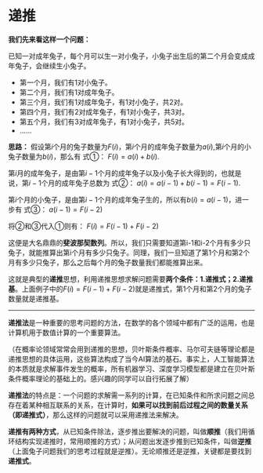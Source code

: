 # 递推

**我们先来看这样一个问题：**

已知一对成年兔子，每个月可以生一对小兔子，小兔子出生后的第二个月会变成成年兔子，会继续生小兔子。

* 第一个月，我们有1对小兔子。
* 第二个月，我们有1对成年兔子。
* 第三个月，我们有1对成年兔子，有1对小兔子，共2对。
* 第四个月，我们有2对成年兔子，有1对小兔子，共3对。
* 第五个月，我们有3对成年兔子，有1对小兔子，共5对。
* ......

**思路：**
假设第$i$个月的兔子数量为$F(i)$，第$i$个月的成年兔子数量为$a(i)$,第$i$个月的小兔子数量为$b(i)$，那么有 式①：
$F(i)=a(i)+b(i)$.

第$i$月的成年兔子，是由第$i-1$个月的成年兔子以及小兔子长大得到的，也就是说，第$i-1$个月的成年兔子总数为 式②：
$a(i)=a(i-1)+b(i-1)=F(i-1)$.

第$i$个月的小兔子，是由第$i-1$个月的成年兔子生的，所以有$b(i)=a(i-1)$，进一步有 式③：
$a(i-1)=F(i-2)$

将②和③代入①则有：
$F(i)=F(i-1)+F(i-2)$


这便是大名鼎鼎的**斐波那契数列**。所以，我们只需要知道第i-1和i-2个月有多少只兔子，就能推算出第i个月有多少只兔子。同理，我们一旦知道了第1个月和第2个月有多少只兔子，那么之后每个月的兔子数量我们都能推算出来。

这就是典型的**递推**思想，利用递推思想求解问题需要**两个条件：1.递推式；2.递推基**。上面例子中的$F(i)=F(i-1)+F(i-2)$就是递推式，第1个月和第2个月的兔子数量就是递推基。

---

**递推法**是一种重要的思考问题的方法，在数学的各个领域中都有广泛的运用，也是计算机用于数值计算的一个重要算法。

（在概率论领域常常会用到递推的思想，贝叶斯条件概率、马尔可夫链等理论都是递推思想的具体运用，这些算法构成了当今AI算法的基石。事实上，人工智能算法的本质就是求解事件发生的概率，所有机器学习、深度学习模型都是建立在贝叶斯条件概率理论的基础上的。感兴趣的同学可以自行拓展了解）

**递推法**的特点是：一个问题的求解需一系列的计算，在已知条件和所求问题之间总存在着某种相互联系的关系，在计算时，**如果可以找到前后过程之间的数量关系（即递推式）**，那么这样的问题就可以采用递推法来解决。

**递推有两种方式**，从已知条件除法，逐步推出要解决的问题，叫做**顺推**（我们用循环结构实现递推时，常用顺推的方式）；从问题出发逐步推到已知条件，叫做**逆推**（上面兔子问题我们的思考过程就是逆推）。无论顺推还是逆推，关键都是要找到**递推式**。
<!--stackedit_data:
eyJoaXN0b3J5IjpbLTIxNjc2NTY3MSwtMTY3ODM4NjcyLC0xMz
IyMTE2NDA0LC0zMTk3NzY1MCwxMzgzOTk4MTI4XX0=
-->